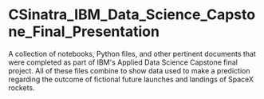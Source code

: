 # CSinatra_IBM_Data_Science_Capstone_Final_Presentation
A collection of notebooks, Python files, and other pertinent documents that were completed as part of IBM's Applied Data Science Capstone final project.
All of these files combine to show data used to make a prediction regarding the outcome of fictional future launches and landings of SpaceX rockets.
